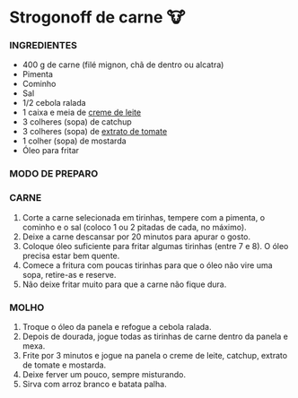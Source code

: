 # Strogonoff de carne :cow:



### INGREDIENTES

- 400 g de carne (filé mignon, chã de dentro ou alcatra)
- Pimenta
- Cominho
- Sal
- 1/2 cebola ralada
- 1 caixa e meia de [creme de leite](https://blog.tudogostoso.com.br/dicas-de-cozinha/creme-de-leite-fresco-caseiro-de-caixinha-e-mais/)
- 3 colheres (sopa) de catchup
- 3 colheres (sopa) de [extrato de tomate](https://blog.tudogostoso.com.br/dicas-de-cozinha/diferenca-entre-molho-e-extrato-de-tomate/)
- 1 colher (sopa) de mostarda
- Óleo para fritar



### MODO DE PREPARO



### CARNE

1. Corte a carne selecionada em tirinhas, tempere com a pimenta, o cominho e o sal (coloco 1 ou 2 pitadas de cada, no máximo).
2. Deixe a carne descansar por 20 minutos para apurar o gosto.
3. Coloque óleo suficiente para fritar algumas tirinhas (entre 7 e 8). O óleo precisa estar bem quente.
4. Comece a fritura com poucas tirinhas para que o óleo não vire uma sopa, retire-as e reserve.
5. Não deixe fritar muito para que a carne não fique dura.

### MOLHO

1. Troque o óleo da panela e refogue a cebola ralada.
2. Depois de dourada, jogue todas as tirinhas de carne dentro da panela e mexa.
3. Frite por 3 minutos e jogue na panela o creme de leite, catchup, extrato de tomate e mostarda.
4. Deixe ferver um pouco, sempre misturando.
5. Sirva com arroz branco e batata palha.